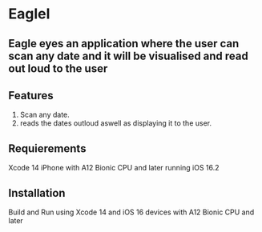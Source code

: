# EagleI
##  Eagle eyes an application where the user can scan any date and it will be visualised and read out loud to the user



## Features
1. Scan any date.
2. reads the dates outloud aswell as displaying it to the user.


## Requierements
Xcode 14
iPhone with A12 Bionic CPU and later running iOS 16.2

## Installation
Build and Run using Xcode 14 and iOS 16 devices with A12 Bionic CPU and later
